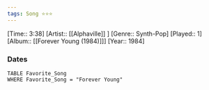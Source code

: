 ```yaml
---
tags: Song ⭐⭐⭐ 
---
```

[Time:: 3:38]
[Artist:: [[Alphaville]] ]
[Genre:: Synth-Pop]
[Played:: 1]
[Album:: [[Forever Young (1984)]]]
[Year:: 1984]
### Dates
````dataview
TABLE Favorite_Song
WHERE Favorite_Song = "Forever Young"
````